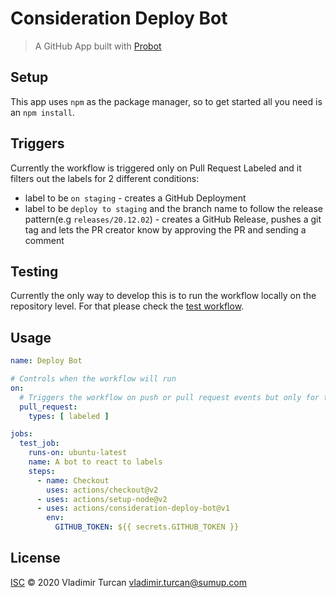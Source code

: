 # Consideration Deploy Bot

> A GitHub App built with [Probot](https://github.com/probot/probot)

## Setup

This app uses `npm` as the package manager, so to get started all you need is an `npm install`.

## Triggers

Currently the workflow is triggered only on Pull Request Labeled and it filters out the labels for 2 different conditions:
- label to be `on staging` - creates a GitHub Deployment
- label to be `deploy to staging` and the branch name to follow the release pattern(e.g `releases/20.12.02`) - creates a GitHub Release, pushes a git tag and lets the PR creator know by approving the PR and sending a comment

## Testing
Currently the only way to develop this is to run the workflow locally on the repository level. For that please check the [test workflow](.github/workflows/test.yml).

## Usage
```yml
name: Deploy Bot

# Controls when the workflow will run
on:
  # Triggers the workflow on push or pull request events but only for the main branch
  pull_request:
    types: [ labeled ]

jobs:
  test_job:
    runs-on: ubuntu-latest
    name: A bot to react to labels
    steps:
      - name: Checkout
        uses: actions/checkout@v2
      - uses: actions/setup-node@v2
      - uses: actions/consideration-deploy-bot@v1
        env:
          GITHUB_TOKEN: ${{ secrets.GITHUB_TOKEN }}

```

## License

[ISC](LICENSE) © 2020 Vladimir Turcan <vladimir.turcan@sumup.com>
